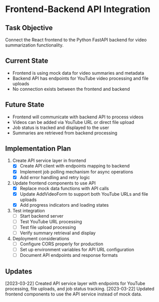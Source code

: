 # Frontend-Backend API Integration

## Task Objective
Connect the React frontend to the Python FastAPI backend for video summarization functionality.

## Current State
- Frontend is using mock data for video summaries and metadata
- Backend API has endpoints for YouTube video processing and file uploads
- No connection exists between the frontend and backend

## Future State
- Frontend will communicate with backend API to process videos
- Videos can be added via YouTube URL or direct file upload
- Job status is tracked and displayed to the user
- Summaries are retrieved from backend processing

## Implementation Plan

1. Create API service layer in frontend
   - [x] Create API client with endpoints mapping to backend
   - [x] Implement job polling mechanism for async operations
   - [x] Add error handling and retry logic

2. Update frontend components to use API
   - [x] Replace mock data functions with API calls
   - [x] Update AddVideoForm to support both YouTube URLs and file uploads
   - [x] Add progress indicators and loading states

3. Test integration
   - [ ] Start backend server
   - [ ] Test YouTube URL processing
   - [ ] Test file upload processing
   - [ ] Verify summary retrieval and display

4. Deployment considerations
   - [ ] Configure CORS properly for production
   - [ ] Set up environment variables for API URL configuration
   - [ ] Document API endpoints and response formats

## Updates
[2023-03-22] Created API service layer with endpoints for YouTube processing, file uploads, and job status tracking.
[2023-03-22] Updated frontend components to use the API service instead of mock data. 